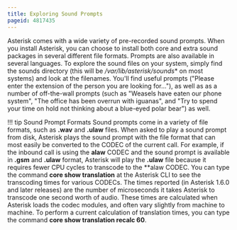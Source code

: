 ```yaml
---
title: Exploring Sound Prompts
pageid: 4817435
---
```


Asterisk comes with a wide variety of pre-recorded sound prompts. When you install Asterisk, you can choose to install both core and extra sound packages in several different file formats. Prompts are also available in several languages. To explore the sound files on your system, simply find the sounds directory (this will be  */var/lib/asterisk/sounds** on most systems) and look at the filenames. You'll find useful prompts ("Please enter the extension of the person you are looking for..."), as well as as a number of off-the-wall prompts (such as "Weasels have eaten our phone system", "The office has been overrun with iguanas", and "Try to spend your time on hold not thinking about a blue-eyed polar bear") as well.

!!! tip Sound Prompt Formats
    Sound prompts come in a variety of file formats, such as **.wav** and **.ulaw** files. When asked to play a sound prompt from disk, Asterisk plays the sound prompt with the file format that can most easily be converted to the CODEC of the current call. For example, if the inbound call is using the **alaw** CODEC and the sound prompt is available in **.gsm** and **.ulaw** format, Asterisk will play the **.ulaw** file because it requires fewer CPU cycles to transcode to the **alaw CODEC.
     You can type the command **core show translation** at the Asterisk CLI to see the transcoding times for various CODECs. The times reported (in Asterisk 1.6.0 and later releases) are the number of microseconds it takes Asterisk to transcode one second worth of audio. These times are calculated when Asterisk loads the codec modules, and often vary slightly from machine to machine.  To perform a current calculation of translation times, you can type the command **core show translation recalc 60**.

[//]: # (end-tip)




